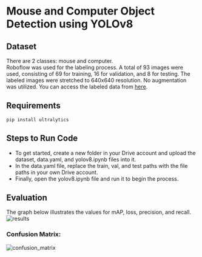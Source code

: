 # Mouse and Computer Object Detection using YOLOv8
## Dataset
There are 2 classes: mouse and computer. <br>
Roboflow was used for the labeling process. A total of 93 images were used, consisting of 69 for training, 16 for validation, and 8 for testing. The labeled images were stretched to 640x640 resolution. No augmentation was utilized. You can access the labeled data from [here](https://app.roboflow.com/estu-qjt4d/laptop-and-mouse/browse?queryText=&pageSize=50&startingIndex=0&browseQuery=true).

## Requirements
```
pip install ultralytics
```
## Steps to Run Code
* To get started, create a new folder in your Drive account and upload the dataset, data.yaml, and yolov8.ipynb files into it. <br>
* In the data.yaml file, replace the train, val, and test paths with the file paths in your own Drive account. <br>
* Finally, open the yolov8.ipynb file and run it to begin the process.

## Evaluation
The graph below illustrates the values for mAP, loss, precision, and recall. <br>
![results](https://user-images.githubusercontent.com/44557162/226151766-c2425e28-041e-4e3b-87cf-f6a3d2b90a8d.png)
### Confusion Matrix:
![confusion_matrix](https://user-images.githubusercontent.com/44557162/226151770-5e2a5836-4975-406a-b797-5e6e678f953f.png)
